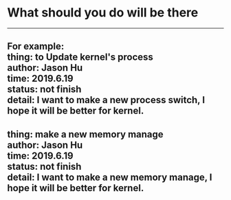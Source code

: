 # What should you do will be there  
----  
For example:  
thing: to Update kernel's process  
author: Jason Hu  
time: 2019.6.19  
status: not finish  
detail: I want to make a new process switch, I hope it will be better for kernel.  
----
thing: make a new memory manage  
author: Jason Hu  
time: 2019.6.19  
status: not finish  
detail: I want to make a new memory manage, I hope it will be better for kernel.  
----

